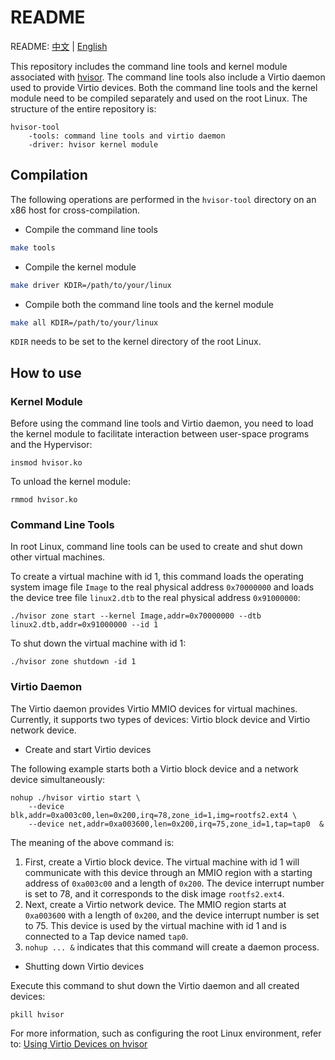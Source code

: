 # README
README: [中文](./README-zh.md) | [English](./README.md)

This repository includes the command line tools and kernel module associated with [hvisor](https://github.com/syswonder/hvisor). The command line tools also include a Virtio daemon used to provide Virtio devices. Both the command line tools and the kernel module need to be compiled separately and used on the root Linux. The structure of the entire repository is:

```
hvisor-tool
	-tools: command line tools and virtio daemon
	-driver: hvisor kernel module
```

## Compilation

The following operations are performed in the `hvisor-tool` directory on an x86 host for cross-compilation.

* Compile the command line tools

```bash
make tools
```

* Compile the kernel module

```bash
make driver KDIR=/path/to/your/linux
```

* Compile both the command line tools and the kernel module

```bash
make all KDIR=/path/to/your/linux
```

`KDIR` needs to be set to the kernel directory of the root Linux.

## How to use

### Kernel Module

Before using the command line tools and Virtio daemon, you need to load the kernel module to facilitate interaction between user-space programs and the Hypervisor:

```
insmod hvisor.ko
```

To unload the kernel module:

```
rmmod hvisor.ko
```

### Command Line Tools

In root Linux, command line tools can be used to create and shut down other virtual machines.

To create a virtual machine with id 1, this command loads the operating system image file `Image` to the real physical address `0x70000000` and loads the device tree file `linux2.dtb` to the real physical address `0x91000000`:

```
./hvisor zone start --kernel Image,addr=0x70000000 --dtb linux2.dtb,addr=0x91000000 --id 1
```

To shut down the virtual machine with id 1:

```
./hvisor zone shutdown -id 1
```

### Virtio Daemon

The Virtio daemon provides Virtio MMIO devices for virtual machines. Currently, it supports two types of devices: Virtio block device and Virtio network device.

* Create and start Virtio devices

The following example starts both a Virtio block device and a network device simultaneously:

```
nohup ./hvisor virtio start \
	--device blk,addr=0xa003c00,len=0x200,irq=78,zone_id=1,img=rootfs2.ext4 \
	--device net,addr=0xa003600,len=0x200,irq=75,zone_id=1,tap=tap0  &
```

The meaning of the above command is:

1. First, create a Virtio block device. The virtual machine with id 1 will communicate with this device through an MMIO region with a starting address of `0xa003c00` and a length of `0x200`. The device interrupt number is set to 78, and it corresponds to the disk image `rootfs2.ext4`.
2. Next, create a Virtio network device. The MMIO region starts at `0xa003600` with a length of `0x200`, and the device interrupt number is set to 75. This device is used by the virtual machine with id 1 and is connected to a Tap device named `tap0`.
3. `nohup ... &` indicates that this command will create a daemon process.

* Shutting down Virtio devices

Execute this command to shut down the Virtio daemon and all created devices:

```
pkill hvisor
```

For more information, such as configuring the root Linux environment, refer to: [Using Virtio Devices on hvisor](https://report.syswonder.org/#/2024/20240415_Virtio_devices_tutorial)